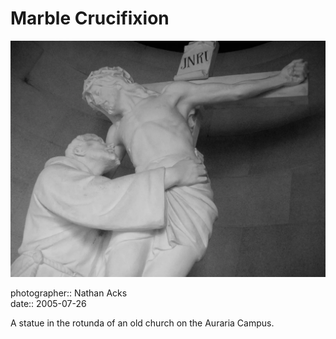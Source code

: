 # Marble Crucifixion

![A marble sculpture of Jesus on the cross, a friar clutching him from below](assets/2005-07-26-marble-crucifixion.webp)

photographer:: Nathan Acks  
date:: 2005-07-26

A statue in the rotunda of an old church on the Auraria Campus.
